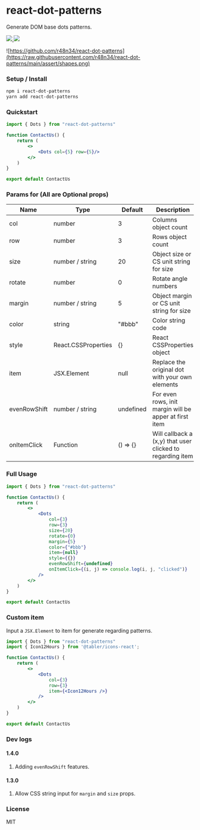 # react-dot-patterns  
Generate DOM base dots patterns.  

<a href="https://www.npmjs.com/package/react-dot-patterns"> <img src="https://img.shields.io/npm/v/react-dot-patterns" /> </a>
<a href="https://github.com/r48n34/react-dot-patterns"><img src="https://img.shields.io/github/actions/workflow/status/r48n34/react-dot-patterns/test.yml" /></a>

![https://github.com/r48n34/react-dot-patterns](https://raw.githubusercontent.com/r48n34/react-dot-patterns/main/assert/shapes.png)


### Setup / Install
```bash
npm i react-dot-patterns
yarn add react-dot-patterns
```

### Quickstart
```jsx
import { Dots } from "react-dot-patterns"

function ContactUs() {
    return (
        <>
            <Dots col={5} row={5}/>
        </>
    )
}

export default ContactUs
```

### Params for <Dots /> (All are Optional props)

| Name                      |  Type                | Default   | Description                                               | 
| ------------------------- | ----------------     | --------- | --------------------------------------------------------- | 
| col                       | number               | 3         | Columns object count                                      | 
| row                       | number               | 3         | Rows object count                                         | 
| size                      | number / string      | 20        | Object size or CS unit string for size                    |   
| rotate                    | number               | 0         | Rotate angle numbers                                      |   
| margin                    | number / string      | 5         | Object margin or CS unit string for size                  |   
| color                     | string               | "#bbb"    | Color string code                                         |   
| style                     | React.CSSProperties  | {}        | React CSSProperties object                                |   
| item                      | JSX.Element          | null      | Replace the original dot with your own elements           |   
| evenRowShift              | number / string      | undefined | For even rows, init margin will be apper at first item    |   
| onItemClick               | Function             | () => {}  | Will callback a (x,y) that user clicked to regarding item |   

### Full Usage
```jsx
import { Dots } from "react-dot-patterns"

function ContactUs() {
    return (
        <>
            <Dots
                col={3}
                row={3}
                size={20}
                rotate={0}
                margin={5}
                color={"#bbb"}
                item={null}
                style={{}}
                evenRowShift={undefined}
                onItemClick={(i, j) => console.log(i, j, "clicked")}
            />
        </>
    )
}

export default ContactUs
```

### Custom item
Input a `JSX.Element` to item for generate regarding patterns.   

```jsx
import { Dots } from "react-dot-patterns"
import { Icon12Hours } from '@tabler/icons-react';

function ContactUs() {
    return (
        <>
            <Dots
                col={3}
                row={3}
                item={<Icon12Hours />}
            />
        </>
    )
}

export default ContactUs
```

### Dev logs

#### 1.4.0
1. Adding `evenRowShift` features.   

#### 1.3.0
1. Allow CSS string input for `margin` and `size` props.    

### License
MIT